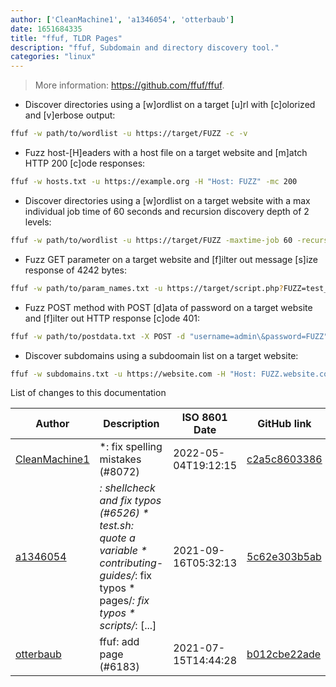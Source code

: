 ```yaml
---
author: ['CleanMachine1', 'a1346054', 'otterbaub']
date: 1651684335
title: "ffuf, TLDR Pages"
description: "ffuf, Subdomain and directory discovery tool."
categories: "linux"
---
```

> More information: <https://github.com/ffuf/ffuf>.

- Discover directories using a [w]ordlist on a target [u]rl with [c]olorized and [v]erbose output:

```bash
ffuf -w path/to/wordlist -u https://target/FUZZ -c -v
```

- Fuzz host-[H]eaders with a host file on a target website and [m]atch HTTP 200 [c]ode responses:

```bash
ffuf -w hosts.txt -u https://example.org -H "Host: FUZZ" -mc 200
```

- Discover directories using a [w]ordlist on a target website with a max individual job time of 60 seconds and recursion discovery depth of 2 levels:

```bash
ffuf -w path/to/wordlist -u https://target/FUZZ -maxtime-job 60 -recursion -recursion-depth 2
```

- Fuzz GET parameter on a target website and [f]ilter out message [s]ize response of 4242 bytes:

```bash
ffuf -w path/to/param_names.txt -u https://target/script.php?FUZZ=test_value -fs 4242
```

- Fuzz POST method with POST [d]ata of password on a target website and [f]ilter out HTTP response [c]ode 401:

```bash
ffuf -w path/to/postdata.txt -X POST -d "username=admin\&password=FUZZ" -u https://target/login.php -fc 401
```

- Discover subdomains using a subdoomain list on a target website:

```bash
ffuf -w subdomains.txt -u https://website.com -H "Host: FUZZ.website.com"
```
List of changes to this documentation


Author | Description | ISO 8601 Date | GitHub link
------|-----|-----|-----
[CleanMachine1](mailto:78213164+CleanMachine1@users.noreply.github.com) | *: fix spelling mistakes (#8072) | 2022-05-04T19:12:15 | [c2a5c8603386](https://github.com/tldr-pages/tldr/commit/c2a5c8603386f1720b996b839802fae1fb60ba8a)
[a1346054](mailto:36859588+a1346054@users.noreply.github.com) | *: shellcheck and fix typos (#6526) * test.sh: quote a variable * contributing-guides/*: fix typos * pages/*: fix typos * scripts/*: [...] | 2021-09-16T05:32:13 | [5c62e303b5ab](https://github.com/tldr-pages/tldr/commit/5c62e303b5ab7c0f38b360c3918380ccd011a536)
[otterbaub](mailto:40344103+otterbaub@users.noreply.github.com) | ffuf: add page (#6183) | 2021-07-15T14:44:28 | [b012cbe22ade](https://github.com/tldr-pages/tldr/commit/b012cbe22ade81339abddad606cb415ffa584b0c)

